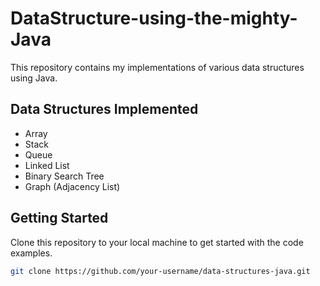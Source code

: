 # DataStructure-using-the-mighty-Java

This repository contains my implementations of various data structures using Java.

## Data Structures Implemented
- Array
- Stack
- Queue
- Linked List
- Binary Search Tree
- Graph (Adjacency List)

## Getting Started
Clone this repository to your local machine to get started with the code examples.

```bash
git clone https://github.com/your-username/data-structures-java.git
